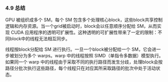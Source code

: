 ### 4.9 总结

GPU 被组织成多个 SM，每个 SM 包含多个处理核心block，这些block共享控制逻辑和内存资源。当一个grid被启动时，block会以任意顺序分配给 SM，从而实现 CUDA 应用程序的透明可扩展性。这种透明的可扩展性带来了一定的限制：不同block中的线程无法相互同步。

线程按block分配给 SM 进行执行。一旦一个block被分配给一个 SM，它会进一步被划分为多个 warps。warp 中的线程按照 SIMD（单指令多数据）模型执行。如果同一个 warp 中的线程由于采取不同的执行路径而发生分歧，处理block会按路径分批次执行这些路径，每个线程只在对应其所采取路径的批次中处于活动状态。